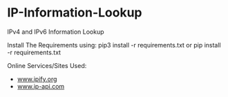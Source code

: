 # IP-Information-Lookup
IPv4 and IPv6 Information Lookup


Install The Requirements using:
  pip3 install -r requirements.txt
    or
  pip install -r requirements.txt
 

Online Services/Sites Used:
  - www.ipify.org
  - www.ip-api.com

